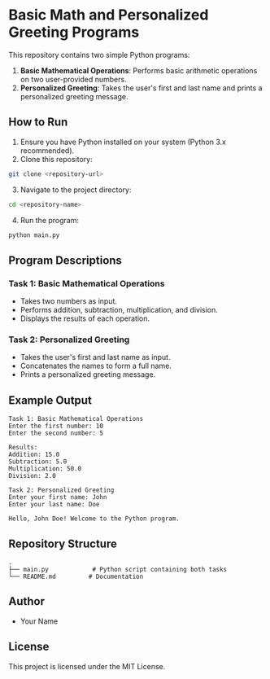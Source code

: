 # Basic Math and Personalized Greeting Programs

This repository contains two simple Python programs:

1. **Basic Mathematical Operations**: Performs basic arithmetic operations on two user-provided numbers.
2. **Personalized Greeting**: Takes the user's first and last name and prints a personalized greeting message.

## How to Run
1. Ensure you have Python installed on your system (Python 3.x recommended).
2. Clone this repository:
```bash
git clone <repository-url>
```
3. Navigate to the project directory:
```bash
cd <repository-name>
```
4. Run the program:
```bash
python main.py
```

## Program Descriptions

### Task 1: Basic Mathematical Operations
- Takes two numbers as input.
- Performs addition, subtraction, multiplication, and division.
- Displays the results of each operation.

### Task 2: Personalized Greeting
- Takes the user's first and last name as input.
- Concatenates the names to form a full name.
- Prints a personalized greeting message.

## Example Output
```
Task 1: Basic Mathematical Operations
Enter the first number: 10
Enter the second number: 5

Results:
Addition: 15.0
Subtraction: 5.0
Multiplication: 50.0
Division: 2.0

Task 2: Personalized Greeting
Enter your first name: John
Enter your last name: Doe

Hello, John Doe! Welcome to the Python program.
```

## Repository Structure
```
.
├── main.py            # Python script containing both tasks
└── README.md         # Documentation
```

## Author
- Your Name

## License
This project is licensed under the MIT License.
